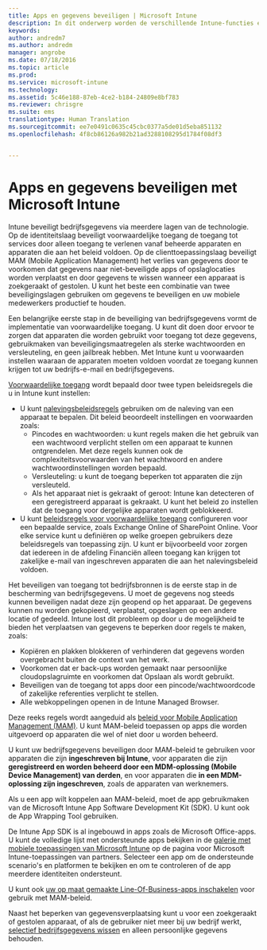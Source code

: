 ```yaml
---
title: Apps en gegevens beveiligen | Microsoft Intune
description: In dit onderwerp worden de verschillende Intune-functies en -mogelijkheden beschreven die beschikbaar voor u zijn voor het beveiligen van uw bedrijfs-apps en -gegevens.
keywords: 
author: andredm7
ms.author: andredm
manager: angrobe
ms.date: 07/18/2016
ms.topic: article
ms.prod: 
ms.service: microsoft-intune
ms.technology: 
ms.assetid: 5c46e188-87eb-4ce2-b184-24809e8bf783
ms.reviewer: chrisgre
ms.suite: ems
translationtype: Human Translation
ms.sourcegitcommit: ee7e0491c0635c45cbc0377a5de01d5eba851132
ms.openlocfilehash: 4f8cb86126a982b21ad3288108295d1784f08df3


---
```


# <a name="protect-apps-and-data-with-microsoft-intune"></a>Apps en gegevens beveiligen met Microsoft Intune


Intune beveiligt bedrijfsgegevens via meerdere lagen van de technologie. Op de identiteitslaag beveiligt voorwaardelijke toegang de toegang tot services door alleen toegang te verlenen vanaf beheerde apparaten en apparaten die aan het beleid voldoen. Op de clienttoepassingslaag beveiligt MAM (Mobile Application Management) het verlies van gegevens door te voorkomen dat gegevens naar niet-beveiligde apps of opslaglocaties worden verplaatst en door gegevens te wissen wanneer een apparaat is zoekgeraakt of gestolen. U kunt het beste een combinatie van twee beveiligingslagen gebruiken om gegevens te beveiligen en uw mobiele medewerkers productief te houden.

Een belangrijke eerste stap in de beveiliging van bedrijfsgegevens vormt de implementatie van voorwaardelijke toegang. U kunt dit doen door ervoor te zorgen dat apparaten die worden gebruikt voor toegang tot deze gegevens, gebruikmaken van beveiligingsmaatregelen als sterke wachtwoorden en versleuteling, en geen jailbreak hebben. Met Intune kunt u voorwaarden instellen waaraan de apparaten moeten voldoen voordat ze toegang kunnen krijgen tot uw bedrijfs-e-mail en bedrijfsgegevens.

[Voorwaardelijke toegang](restrict-access-to-email-and-o365-services-with-microsoft-intune.md) wordt bepaald door twee typen beleidsregels die u in Intune kunt instellen:
- U kunt [nalevingsbeleidsregels](introduction-to-device-compliance-policies-in-microsoft-intune.md) gebruiken om de naleving van een apparaat te bepalen. Dit beleid beoordeelt instellingen en voorwaarden zoals:
  - Pincodes en wachtwoorden: u kunt regels maken die het gebruik van een wachtwoord verplicht stellen om een apparaat te kunnen ontgrendelen. Met deze regels kunnen ook de complexiteitsvoorwaarden van het wachtwoord en andere wachtwoordinstellingen worden bepaald.
  - Versleuteling: u kunt de toegang beperken tot apparaten die zijn versleuteld.
  - Als het apparaat niet is gekraakt of geroot: Intune kan detecteren of een geregistreerd apparaat is gekraakt. U kunt het beleid zo instellen dat de toegang voor dergelijke apparaten wordt geblokkeerd.
- U kunt [beleidsregels voor voorwaardelijke toegang](restrict-access-to-email-and-o365-services-with-microsoft-intune.md) configureren voor een bepaalde service, zoals Exchange Online of SharePoint Online. Voor elke service kunt u definiëren op welke groepen gebruikers deze beleidsregels van toepassing zijn. U kunt er bijvoorbeeld voor zorgen dat iedereen in de afdeling Financiën alleen toegang kan krijgen tot zakelijke e-mail van ingeschreven apparaten die aan het nalevingsbeleid voldoen.

Het beveiligen van toegang tot bedrijfsbronnen is de eerste stap in de bescherming van bedrijfsgegevens. U moet de gegevens nog steeds kunnen beveiligen nadat deze zijn geopend op het apparaat. De gegevens kunnen nu worden gekopieerd, verplaatst, opgeslagen op een andere locatie of gedeeld. Intune lost dit probleem op door u de mogelijkheid te bieden het verplaatsen van gegevens te beperken door regels te maken, zoals:
- Kopiëren en plakken blokkeren of verhinderen dat gegevens worden overgebracht buiten de context van het werk.
- Voorkomen dat er back-ups worden gemaakt naar persoonlijke cloudopslagruimte en voorkomen dat Opslaan als wordt gebruikt.
- Beveiligen van de toegang tot apps door een pincode/wachtwoordcode of zakelijke referenties verplicht te stellen.
- Alle webkoppelingen openen in de Intune Managed Browser.

Deze reeks regels wordt aangeduid als [beleid voor Mobile Application Management (MAM)](protect-app-data-using-mobile-app-management-policies-with-microsoft-intune.md). U kunt MAM-beleid toepassen op apps die worden uitgevoerd op apparaten die wel of niet door u worden beheerd.  

U kunt uw bedrijfsgegevens beveiligen door MAM-beleid te gebruiken voor apparaten die zijn **ingeschreven bij Intune**, voor apparaten die zijn **geregistreerd en worden beheerd door een MDM-oplossing (Mobile Device Management) van derden**, en voor apparaten die **in een MDM-oplossing zijn ingeschreven**, zoals de apparaten van werknemers.

Als u een app wilt koppelen aan MAM-beleid, moet de app gebruikmaken van de Microsoft Intune App Software Development Kit (SDK). U kunt ook de App Wrapping Tool gebruiken.

De Intune App SDK is al ingebouwd in apps zoals de Microsoft Office-apps. U kunt de volledige lijst met ondersteunde apps bekijken in de [galerie met mobiele toepassingen van Microsoft Intune](https://www.microsoft.com/en-us/cloud-platform/microsoft-intune-apps) op de pagina voor Microsoft Intune-toepassingen van partners. Selecteer een app om de ondersteunde scenario's en platformen te bekijken en om te controleren of de app meerdere identiteiten ondersteunt.

U kunt ook [uw op maat gemaakte Line-Of-Business-apps inschakelen](decide-how-to-prepare-apps-for-mobile-application-management-with-microsoft-intune.md) voor gebruik met MAM-beleid.

Naast het beperken van gegevensverplaatsing kunt u voor een zoekgeraakt of gestolen apparaat, of als de gebruiker niet meer bij uw bedrijf werkt, [selectief bedrijfsgegevens wissen](wipe-managed-company-app-data-with-microsoft-intune.md) en alleen persoonlijke gegevens behouden.



<!--HONumber=Dec16_HO2-->


